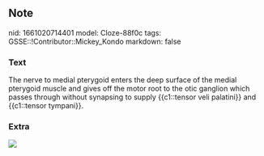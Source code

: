 ## Note
nid: 1661020714401
model: Cloze-88f0c
tags: GSSE::!Contributor::Mickey_Kondo
markdown: false

### Text
The nerve to medial pterygoid enters the deep surface of the medial pterygoid muscle and gives off the motor root to the otic ganglion which passes through without synapsing to supply {{c1::tensor veli palatini}} and {{c1::tensor tympani}}.

### Extra
<img src="image285.jpg">

